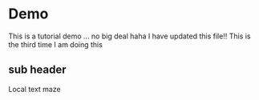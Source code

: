 # Demo 

This is a tutorial demo ... no big deal haha
I have updated this file!!
This is the third time I am doing this

## sub header 
Local text maze